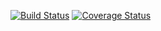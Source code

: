 [![Build Status](https://travis-ci.org/deadman23ru/gtest-master.svg?branch=main)](https://travis-ci.org/deadman23ru/gtest)
[![Coverage Status](https://coveralls.io/repos/deadman23ru/gtest-master/badge.svg?branch=main)](https://coveralls.io/github/deadman23ru/gtest-master?branch=main)
